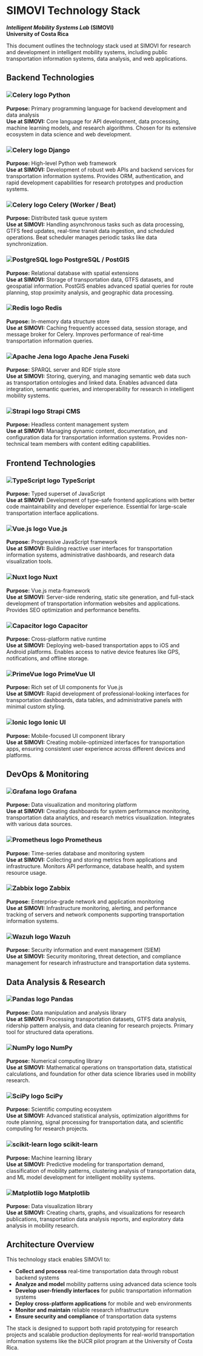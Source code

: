 # SIMOVI Technology Stack

**_Intelligent Mobility Systems Lab_ (SIMOVI) <br> University of Costa Rica**

This document outlines the technology stack used at SIMOVI for research and development in intelligent mobility systems, including public transportation information systems, data analysis, and web applications.

## Backend Technologies

### ![Celery logo](https://api.iconify.design/simple-icons:python.svg) Python

**Purpose:** Primary programming language for backend development and data analysis  
**Use at SIMOVI:** Core language for API development, data processing, machine learning models, and research algorithms. Chosen for its extensive ecosystem in data science and web development.

### ![Celery logo](https://api.iconify.design/simple-icons:django.svg) Django

**Purpose:** High-level Python web framework  
**Use at SIMOVI:** Development of robust web APIs and backend services for transportation information systems. Provides ORM, authentication, and rapid development capabilities for research prototypes and production systems.

### ![Celery logo](https://api.iconify.design/simple-icons:celery.svg) Celery (Worker / Beat)

**Purpose:** Distributed task queue system  
**Use at SIMOVI:** Handling asynchronous tasks such as data processing, GTFS feed updates, real-time transit data ingestion, and scheduled operations. Beat scheduler manages periodic tasks like data synchronization.

### ![PostgreSQL logo](https://api.iconify.design/simple-icons:postgresql.svg) PostgreSQL / PostGIS

**Purpose:** Relational database with spatial extensions  
**Use at SIMOVI:** Storage of transportation data, GTFS datasets, and geospatial information. PostGIS enables advanced spatial queries for route planning, stop proximity analysis, and geographic data processing.

### ![Redis logo](https://api.iconify.design/simple-icons:redis.svg) Redis

**Purpose:** In-memory data structure store  
**Use at SIMOVI:** Caching frequently accessed data, session storage, and message broker for Celery. Improves performance of real-time transportation information queries.

### ![Apache Jena logo](https://api.iconify.design/simple-icons:apache.svg) Apache Jena Fuseki

**Purpose:** SPARQL server and RDF triple store  
**Use at SIMOVI:** Storing, querying, and managing semantic web data such as transportation ontologies and linked data. Enables advanced data integration, semantic queries, and interoperability for research in intelligent mobility systems.

### ![Strapi logo](https://api.iconify.design/simple-icons:strapi.svg) Strapi CMS

**Purpose:** Headless content management system  
**Use at SIMOVI:** Managing dynamic content, documentation, and configuration data for transportation information systems. Provides non-technical team members with content editing capabilities.

## Frontend Technologies

### ![TypeScript logo](https://api.iconify.design/simple-icons:typescript.svg) TypeScript

**Purpose:** Typed superset of JavaScript  
**Use at SIMOVI:** Development of type-safe frontend applications with better code maintainability and developer experience. Essential for large-scale transportation interface applications.

### ![Vue.js logo](https://api.iconify.design/simple-icons:vuedotjs.svg) Vue.js

**Purpose:** Progressive JavaScript framework  
**Use at SIMOVI:** Building reactive user interfaces for transportation information systems, administrative dashboards, and research data visualization tools.

### ![Nuxt logo](https://api.iconify.design/simple-icons:nuxtdotjs.svg) Nuxt

**Purpose:** Vue.js meta-framework  
**Use at SIMOVI:** Server-side rendering, static site generation, and full-stack development of transportation information websites and applications. Provides SEO optimization and performance benefits.

### ![Capacitor logo](https://api.iconify.design/simple-icons:capacitor.svg) Capacitor

**Purpose:** Cross-platform native runtime  
**Use at SIMOVI:** Deploying web-based transportation apps to iOS and Android platforms. Enables access to native device features like GPS, notifications, and offline storage.

### ![PrimeVue logo](https://api.iconify.design/simple-icons:primereact.svg) PrimeVue UI

**Purpose:** Rich set of UI components for Vue.js  
**Use at SIMOVI:** Rapid development of professional-looking interfaces for transportation dashboards, data tables, and administrative panels with minimal custom styling.

### ![Ionic logo](https://api.iconify.design/simple-icons:ionic.svg) Ionic UI

**Purpose:** Mobile-focused UI component library  
**Use at SIMOVI:** Creating mobile-optimized interfaces for transportation apps, ensuring consistent user experience across different devices and platforms.

## DevOps & Monitoring

### ![Grafana logo](https://api.iconify.design/simple-icons:grafana.svg) Grafana

**Purpose:** Data visualization and monitoring platform  
**Use at SIMOVI:** Creating dashboards for system performance monitoring, transportation data analytics, and research metrics visualization. Integrates with various data sources.

### ![Prometheus logo](https://api.iconify.design/simple-icons:prometheus.svg) Prometheus

**Purpose:** Time-series database and monitoring system  
**Use at SIMOVI:** Collecting and storing metrics from applications and infrastructure. Monitors API performance, database health, and system resource usage.

### ![Zabbix logo](https://api.iconify.design/ic:round-screen-search-desktop.svg) Zabbix

**Purpose:** Enterprise-grade network and application monitoring  
**Use at SIMOVI:** Infrastructure monitoring, alerting, and performance tracking of servers and network components supporting transportation information systems.

### ![Wazuh logo](https://api.iconify.design/ic:baseline-security.svg) Wazuh

**Purpose:** Security information and event management (SIEM)  
**Use at SIMOVI:** Security monitoring, threat detection, and compliance management for research infrastructure and transportation data systems.

## Data Analysis & Research

### ![Pandas logo](https://api.iconify.design/simple-icons:pandas.svg) Pandas

**Purpose:** Data manipulation and analysis library  
**Use at SIMOVI:** Processing transportation datasets, GTFS data analysis, ridership pattern analysis, and data cleaning for research projects. Primary tool for structured data operations.

### ![NumPy logo](https://api.iconify.design/simple-icons:numpy.svg) NumPy

**Purpose:** Numerical computing library  
**Use at SIMOVI:** Mathematical operations on transportation data, statistical calculations, and foundation for other data science libraries used in mobility research.

### ![SciPy logo](https://api.iconify.design/simple-icons:scipy.svg) SciPy

**Purpose:** Scientific computing ecosystem  
**Use at SIMOVI:** Advanced statistical analysis, optimization algorithms for route planning, signal processing for transportation data, and scientific computing for research projects.

### ![scikit-learn logo](https://api.iconify.design/simple-icons:scikitlearn.svg) scikit-learn

**Purpose:** Machine learning library  
**Use at SIMOVI:** Predictive modeling for transportation demand, classification of mobility patterns, clustering analysis of transportation data, and ML model development for intelligent mobility systems.

### ![Matplotlib logo](https://api.iconify.design/ic:baseline-area-chart.svg) Matplotlib

**Purpose:** Data visualization library  
**Use at SIMOVI:** Creating charts, graphs, and visualizations for research publications, transportation data analysis reports, and exploratory data analysis in mobility research.

## Architecture Overview

This technology stack enables SIMOVI to:

- **Collect and process** real-time transportation data through robust backend systems
- **Analyze and model** mobility patterns using advanced data science tools
- **Develop user-friendly interfaces** for public transportation information systems
- **Deploy cross-platform applications** for mobile and web environments
- **Monitor and maintain** reliable research infrastructure
- **Ensure security and compliance** of transportation data systems

The stack is designed to support both rapid prototyping for research projects and scalable production deployments for real-world transportation information systems like the *b*UCR pilot program at the University of Costa Rica.
